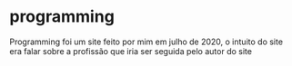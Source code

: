 # programming
Programming foi um site feito por mim em julho de 2020, o intuito do site era falar sobre a profissão que iria ser seguida pelo autor do site
